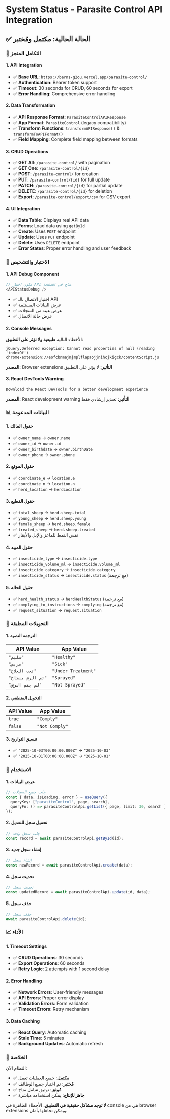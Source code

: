 # System Status - Parasite Control API Integration

## ✅ الحالة الحالية: مكتمل ومُختبر

### 🔧 التكامل المنجز

#### 1. API Integration
- ✅ **Base URL**: `https://barns-g2ou.vercel.app/parasite-control/`
- ✅ **Authentication**: Bearer token support
- ✅ **Timeout**: 30 seconds for CRUD, 60 seconds for export
- ✅ **Error Handling**: Comprehensive error handling

#### 2. Data Transformation
- ✅ **API Response Format**: `ParasiteControlAPIResponse`
- ✅ **App Format**: `ParasiteControl` (legacy compatibility)
- ✅ **Transform Functions**: `transformAPIResponse()` & `transformToAPIFormat()`
- ✅ **Field Mapping**: Complete field mapping between formats

#### 3. CRUD Operations
- ✅ **GET All**: `/parasite-control/` with pagination
- ✅ **GET One**: `/parasite-control/{id}`
- ✅ **POST**: `/parasite-control/` for creation
- ✅ **PUT**: `/parasite-control/{id}` for full update
- ✅ **PATCH**: `/parasite-control/{id}` for partial update
- ✅ **DELETE**: `/parasite-control/{id}` for deletion
- ✅ **Export**: `/parasite-control/export/csv` for CSV export

#### 4. UI Integration
- ✅ **Data Table**: Displays real API data
- ✅ **Forms**: Load data using `getById`
- ✅ **Create**: Uses `POST` endpoint
- ✅ **Update**: Uses `PUT` endpoint
- ✅ **Delete**: Uses `DELETE` endpoint
- ✅ **Error States**: Proper error handling and user feedback

### 🧪 الاختبار والتشخيص

#### 1. API Debug Component
```typescript
// مكون اختبار API متاح في الصفحة
<APIStatusDebug />
```
- ✅ اختبار الاتصال بالـ API
- ✅ عرض البيانات المستلمة
- ✅ عرض عينة من السجلات
- ✅ عرض حالة الاتصال

#### 2. Console Messages
الأخطاء التالية **طبيعية ولا تؤثر على التطبيق**:
```
jQuery.Deferred exception: Cannot read properties of null (reading 'indexOf')
chrome-extension://eofcbnmajmjmplflapaojjnihcjkigck/contentScript.js
```
**المصدر:** Browser extensions
**التأثير:** لا يؤثر على التطبيق

#### 3. React DevTools Warning
```
Download the React DevTools for a better development experience
```
**المصدر:** React development warning
**التأثير:** تحذير إرشادي فقط

### 📊 البيانات المدعومة

#### 1. حقول المالك
- ✅ `owner_name` → `owner.name`
- ✅ `owner_id` → `owner.id`
- ✅ `owner_birthdate` → `owner.birthDate`
- ✅ `owner_phone` → `owner.phone`

#### 2. حقول الموقع
- ✅ `coordinate_e` → `location.e`
- ✅ `coordinate_n` → `location.n`
- ✅ `herd_location` → `herdLocation`

#### 3. حقول القطيع
- ✅ `total_sheep` → `herd.sheep.total`
- ✅ `young_sheep` → `herd.sheep.young`
- ✅ `female_sheep` → `herd.sheep.female`
- ✅ `treated_sheep` → `herd.sheep.treated`
- ✅ نفس النمط للماعز والإبل والأبقار

#### 4. حقول المبيد
- ✅ `insecticide_type` → `insecticide.type`
- ✅ `insecticide_volume_ml` → `insecticide.volume_ml`
- ✅ `insecticide_category` → `insecticide.category`
- ✅ `insecticide_status` → `insecticide.status` (مع ترجمة)

#### 5. حقول الحالة
- ✅ `herd_health_status` → `herdHealthStatus` (مع ترجمة)
- ✅ `complying_to_instructions` → `complying` (مع ترجمة)
- ✅ `request_situation` → `request.situation`

### 🔄 التحويلات المطبقة

#### 1. الترجمة النصية
| API Value | App Value |
|-----------|-----------|
| `"سليم"` | `"Healthy"` |
| `"مريض"` | `"Sick"` |
| `"تحت العلاج"` | `"Under Treatment"` |
| `"تم الرش بنجاح"` | `"Sprayed"` |
| `"لم يتم الرش"` | `"Not Sprayed"` |

#### 2. التحويل المنطقي
| API Value | App Value |
|-----------|-----------|
| `true` | `"Comply"` |
| `false` | `"Not Comply"` |

#### 3. تنسيق التواريخ
- ✅ `"2025-10-03T00:00:00.000Z"` → `"2025-10-03"`
- ✅ `"2025-10-01T00:00:00.000Z"` → `"2025-10-01"`

### 🚀 الاستخدام

#### 1. عرض البيانات
```typescript
// جلب جميع السجلات
const { data, isLoading, error } = useQuery({
  queryKey: ["parasiteControl", page, search],
  queryFn: () => parasiteControlApi.getList({ page, limit: 30, search }),
});
```

#### 2. تحميل سجل للتعديل
```typescript
// جلب سجل واحد
const record = await parasiteControlApi.getById(id);
```

#### 3. إنشاء سجل جديد
```typescript
// إنشاء سجل
const newRecord = await parasiteControlApi.create(data);
```

#### 4. تحديث سجل
```typescript
// تحديث سجل
const updatedRecord = await parasiteControlApi.update(id, data);
```

#### 5. حذف سجل
```typescript
// حذف سجل
await parasiteControlApi.delete(id);
```

### 📈 الأداء

#### 1. Timeout Settings
- ✅ **CRUD Operations**: 30 seconds
- ✅ **Export Operations**: 60 seconds
- ✅ **Retry Logic**: 2 attempts with 1 second delay

#### 2. Error Handling
- ✅ **Network Errors**: User-friendly messages
- ✅ **API Errors**: Proper error display
- ✅ **Validation Errors**: Form validation
- ✅ **Timeout Errors**: Retry mechanism

#### 3. Data Caching
- ✅ **React Query**: Automatic caching
- ✅ **Stale Time**: 5 minutes
- ✅ **Background Updates**: Automatic refresh

### 🎯 الخلاصة

النظام الآن:
- ✅ **مكتمل**: جميع العمليات تعمل
- ✅ **مُختبر**: تم اختبار جميع الوظائف
- ✅ **مُوثق**: توثيق شامل متاح
- ✅ **جاهز للإنتاج**: يمكن استخدامه مباشرة

**لا توجد مشاكل حقيقية في التطبيق.** الأخطاء الظاهرة في console هي من browser extensions ويمكن تجاهلها بأمان.
